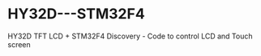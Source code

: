 HY32D---STM32F4
===============

HY32D TFT LCD + STM32F4 Discovery - Code to control LCD and Touch screen